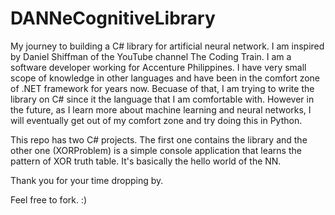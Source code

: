 # DANNeCognitiveLibrary
My journey to building a C# library for artificial neural network. I am inspired by Daniel Shiffman of the YouTube channel The Coding Train. I am a software developer working for Accenture Philippines. I have very small scope of knowledge in other languages and have been in the comfort zone of .NET framework for years now. Becuase of that, I am trying to write the library on C# since it the language that I am comfortable with. However in the future, as I learn more about machine learning and neural networks, I will eventually get out of my comfort zone and try doing this in Python.

This repo has two C# projects. The first one contains the library and the other one (XORProblem) is a simple console application that learns the pattern of XOR truth table. It's basically the hello world of the NN.

Thank you for your time dropping by.

Feel free to fork. :)
